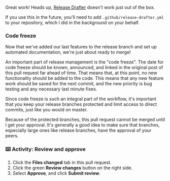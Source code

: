 Great work! Heads up, [Release Drafter](https://github.com/apps/release-drafter) doesn't work just out of the box.

If you use this in the future, you'll need to add `.github/release-drafter.yml` to your repository, which I did in the background on your behalf.

### Code freeze

Now that we've added our last features to the release branch and set up automated documentation, we're just about ready to merge!

An important part of release management is the "code freeze". The date for code freeze should be known, announced, and linked in the original post of this pull request far ahead of time. That means that, at this point, no new functionality should be added to the code. This means that any new feature work should be saved for the next commit, and the new priority is bug testing and any necessary last minute fixes.

Since code freeze is such an integral part of the workflow, it's important that you keep your release branches protected and limit access to direct commits, just like you would on master.

Because of the protected branches, this pull request cannot be merged until I get your approval. It's generally a good idea to make sure that branches, especially large ones like release branches, have the approval of your peers.

### :keyboard: Activity: Review and approve

1. Click the **Files changed** tab in this pull request.
1. Click the green **Review changes** button on the right side.
1. Select **Approve**, and click **Submit review**.
